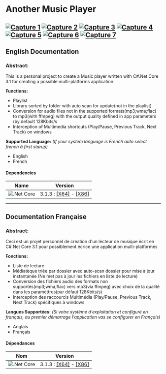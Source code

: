 # Another Music Player
[ ![Capture 1](https://github.com/LordKBX/C-.Net-Core-Media-Player/blob/master/Captures/small/1.png?raw=true)](https://github.com/LordKBX/C-.Net-Core-Media-Player/blob/master/Captures/1.png?raw=true)
[ ![Capture 2](https://github.com/LordKBX/C-.Net-Core-Media-Player/blob/master/Captures/small/2.png?raw=true)](https://github.com/LordKBX/C-.Net-Core-Media-Player/blob/master/Captures/2.png?raw=true)
[ ![Capture 3](https://github.com/LordKBX/C-.Net-Core-Media-Player/blob/master/Captures/small/3.png?raw=true)](https://github.com/LordKBX/C-.Net-Core-Media-Player/blob/master/Captures/3.png?raw=true)
[ ![Capture 4](https://github.com/LordKBX/C-.Net-Core-Media-Player/blob/master/Captures/small/4.png?raw=true)](https://github.com/LordKBX/C-.Net-Core-Media-Player/blob/master/Captures/4.png?raw=true)
[ ![Capture 5](https://github.com/LordKBX/C-.Net-Core-Media-Player/blob/master/Captures/small/5.png?raw=true)](https://github.com/LordKBX/C-.Net-Core-Media-Player/blob/master/Captures/5.png?raw=true)
[ ![Capture 6](https://github.com/LordKBX/C-.Net-Core-Media-Player/blob/master/Captures/small/6.png?raw=true)](https://github.com/LordKBX/C-.Net-Core-Media-Player/blob/master/Captures/6.png?raw=true)
[ ![Capture 7](https://github.com/LordKBX/C-.Net-Core-Media-Player/blob/master/Captures/small/7.png?raw=true)](https://github.com/LordKBX/C-.Net-Core-Media-Player/blob/master/Captures/7.png?raw=true)
---
## English Documentation

### Abstract:
This is a personal project to create a Music player written with C#.Net Core 3.1 for creating a possible multi-platforms application

**Functions:**
* Playlist
* Library sorted by folder with auto scan for update(not in the playlist)
* Conversion for audio files not in the supported formats(mp3;wma;flac) to mp3(with ffmpeg) with the output quality defined in app parameters (by default 128Kbits/s
* Interception of Multimedia shortcuts (Play/Pause, Previous Track, Next Track) on windows

**Supported Language:** *(If your system language is French auto select french à first starup)*
* English
* French

#### Dependencies
|Name|Version|
|--|--|
|![.Net Core](https://github.com/LordKBX/C-.Net-Core-Media-Player/blob/master/Captures/NET-Core-Logo.png?raw=true)|3.1.3 : [[X64]](https://dotnet.microsoft.com/download/dotnet-core/thank-you/runtime-desktop-3.1.3-windows-x64-installer) - [[X86]](https://dotnet.microsoft.com/download/dotnet-core/thank-you/runtime-desktop-3.1.3-windows-x86-installer)|

---
## Documentation Française

### Abstract:
Ceci est un projet personnel de création d'un lecteur de musique écrit en C#.Net Core 3.1 pour possiblement écrice une application multi-platformes

**Fonctions:**
* Liste de lecture
* Médiatèque triée par dossier avec auto-scan dossier pour mise à jour instantanée (Ne met pas à jour les fichiers en liste de lecture)
* Conversion des fichiers audio des formats non supportés(mp3;wma;flac) vers mp3(via ffmpeg) avec choix de la qualité dans les paramèttres(par défaut 128Kbits/s)
* Interception des raccourcis Multimédia (Play/Pause, Previous Track, Next Track) spécifiques à windows

**Langues Supportées:** *(Si votre système d'exploitation et configuré en français, au premier démarrage l'application vas se configurer en Français)*
* Anglais
* Français

#### Dépendances
|Nom|Version|
|--|--|
|![.Net Core](https://github.com/LordKBX/C-.Net-Core-Media-Player/blob/master/Captures/NET-Core-Logo.png?raw=true)|3.1.3 : [[X64]](https://dotnet.microsoft.com/download/dotnet-core/thank-you/runtime-desktop-3.1.3-windows-x64-installer) - [[X86]](https://dotnet.microsoft.com/download/dotnet-core/thank-you/runtime-desktop-3.1.3-windows-x86-installer)|
